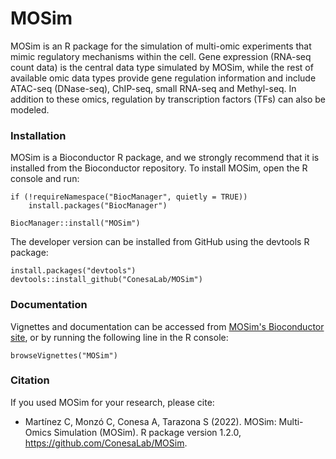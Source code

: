 # MOSim
MOSim is an R package for the simulation of multi-omic experiments that mimic regulatory mechanisms within the cell. 
Gene expression (RNA-seq count data) is the central data type simulated by MOSim, while the rest of available omic data types 
provide gene regulation information and include ATAC-seq (DNase-seq), ChIP-seq, small RNA-seq and Methyl-seq. In addition to these omics, 
regulation by transcription factors (TFs) can also be modeled.

### Installation

MOSim is a Bioconductor R package, and we strongly recommend that it is installed from the Bioconductor repository. 
To install MOSim, open the R console and run:

  ```
  if (!requireNamespace("BiocManager", quietly = TRUE)) 
      install.packages("BiocManager")

  BiocManager::install("MOSim")
  ```

The developer version can be installed from GitHub using the devtools R package:
	
  ```
  install.packages("devtools")
  devtools::install_github("ConesaLab/MOSim")
  ```

### Documentation

Vignettes and documentation can be accessed from [MOSim's Bioconductor site](http://bioconductor.org/packages/release/bioc/html/MOSim.html), 
or by running the following line in the R console:

	browseVignettes("MOSim")


### Citation

If you used MOSim for your research, please cite:

- Martínez C, Monzó C, Conesa A, Tarazona S (2022). MOSim: Multi-Omics Simulation (MOSim). R package version 1.2.0, https://github.com/ConesaLab/MOSim.
